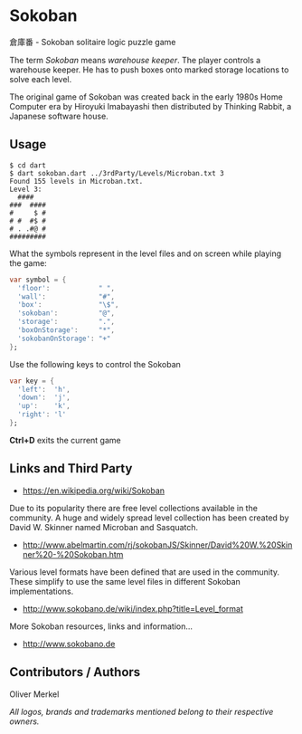 # Sokoban

倉庫番 - Sokoban solitaire logic puzzle game

The term _Sokoban_ means _warehouse keeper_. The player controls a warehouse keeper. He has to push boxes onto marked storage locations to solve each level.

The original game of Sokoban was created back in the early 1980s Home Computer era by Hiroyuki Imabayashi then distributed by Thinking Rabbit, a Japanese software house.

## Usage

```
$ cd dart
$ dart sokoban.dart ../3rdParty/Levels/Microban.txt 3
Found 155 levels in Microban.txt.
Level 3:
  ####
###  ####
#     $ #
# #  #$ #
# . .#@ #
#########
```

What the symbols represent in the level files and on screen while playing the game:

```Dart
var symbol = {
  'floor':            " ",
  'wall':             "#",
  'box':              "\$",
  'sokoban':          "@",
  'storage':          ".",
  'boxOnStorage':     "*",
  'sokobanOnStorage': "+"
};
```

Use the following keys to control the Sokoban

```Dart
var key = {
  'left':  'h',
  'down':  'j',
  'up':    'k',
  'right': 'l'
};
```

__Ctrl+D__ exits the current game

## Links and Third Party

* https://en.wikipedia.org/wiki/Sokoban

Due to its popularity there are free level collections available in the community. A huge and widely spread level collection has been created by David W. Skinner named Microban and Sasquatch.

* http://www.abelmartin.com/rj/sokobanJS/Skinner/David%20W.%20Skinner%20-%20Sokoban.htm

Various level formats have been defined that are used in the community. These simplify to use the same level files in different Sokoban implementations.

* http://www.sokobano.de/wiki/index.php?title=Level_format

More Sokoban resources, links and information...

* http://www.sokobano.de

## Contributors / Authors

Oliver Merkel

_All logos, brands and trademarks mentioned belong to their respective owners._
